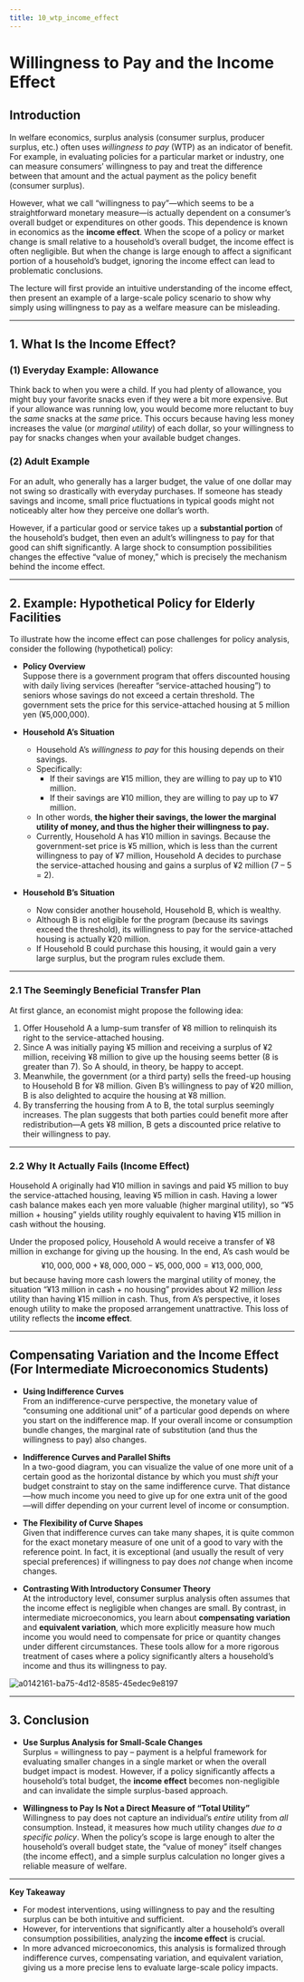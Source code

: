 ```yaml
---
title: 10_wtp_income_effect
---
```


# Willingness to Pay and the Income Effect

## Introduction
In welfare economics, surplus analysis (consumer surplus, producer surplus, etc.) often uses *willingness to pay* (WTP) as an indicator of benefit. For example, in evaluating policies for a particular market or industry, one can measure consumers’ willingness to pay and treat the difference between that amount and the actual payment as the policy benefit (consumer surplus).

However, what we call “willingness to pay”—which seems to be a straightforward monetary measure—is actually dependent on a consumer’s overall budget or expenditures on other goods. This dependence is known in economics as the **income effect**. When the scope of a policy or market change is small relative to a household’s overall budget, the income effect is often negligible. But when the change is large enough to affect a significant portion of a household’s budget, ignoring the income effect can lead to problematic conclusions.

The lecture will first provide an intuitive understanding of the income effect, then present an example of a large-scale policy scenario to show why simply using willingness to pay as a welfare measure can be misleading.

---

## 1. What Is the Income Effect?

### (1) Everyday Example: Allowance
Think back to when you were a child. If you had plenty of allowance, you might buy your favorite snacks even if they were a bit more expensive. But if your allowance was running low, you would become more reluctant to buy the *same* snacks at the *same* price. This occurs because having less money increases the value (or *marginal utility*) of each dollar, so your willingness to pay for snacks changes when your available budget changes.

### (2) Adult Example
For an adult, who generally has a larger budget, the value of one dollar may not swing so drastically with everyday purchases. If someone has steady savings and income, small price fluctuations in typical goods might not noticeably alter how they perceive one dollar’s worth.

However, if a particular good or service takes up a **substantial portion** of the household’s budget, then even an adult’s willingness to pay for that good can shift significantly. A large shock to consumption possibilities changes the effective “value of money,” which is precisely the mechanism behind the income effect.

---

## 2. Example: Hypothetical Policy for Elderly Facilities
To illustrate how the income effect can pose challenges for policy analysis, consider the following (hypothetical) policy:

- **Policy Overview**  
  Suppose there is a government program that offers discounted housing with daily living services (hereafter “service-attached housing”) to seniors whose savings do not exceed a certain threshold. The government sets the price for this service-attached housing at 5 million yen (¥5,000,000).

- **Household A’s Situation**  
  - Household A’s *willingness to pay* for this housing depends on their savings.  
  - Specifically:  
    - If their savings are ¥15 million, they are willing to pay up to ¥10 million.  
    - If their savings are ¥10 million, they are willing to pay up to ¥7 million.  
  - In other words, **the higher their savings, the lower the marginal utility of money, and thus the higher their willingness to pay.**  
  - Currently, Household A has ¥10 million in savings. Because the government-set price is ¥5 million, which is less than the current willingness to pay of ¥7 million, Household A decides to purchase the service-attached housing and gains a surplus of ¥2 million (7 – 5 = 2).

- **Household B’s Situation**  
  - Now consider another household, Household B, which is wealthy.  
  - Although B is not eligible for the program (because its savings exceed the threshold), its willingness to pay for the service-attached housing is actually ¥20 million.  
  - If Household B could purchase this housing, it would gain a very large surplus, but the program rules exclude them.

---

### 2.1 The Seemingly Beneficial Transfer Plan
At first glance, an economist might propose the following idea:

1. Offer Household A a lump-sum transfer of ¥8 million to relinquish its right to the service-attached housing.  
2. Since A was initially paying ¥5 million and receiving a surplus of ¥2 million, receiving ¥8 million to give up the housing seems better (8 is greater than 7). So A should, in theory, be happy to accept.  
3. Meanwhile, the government (or a third party) sells the freed-up housing to Household B for ¥8 million. Given B’s willingness to pay of ¥20 million, B is also delighted to acquire the housing at ¥8 million.  
4. By transferring the housing from A to B, the total surplus seemingly increases. The plan suggests that both parties could benefit more after redistribution—A gets ¥8 million, B gets a discounted price relative to their willingness to pay.

---

### 2.2 Why It Actually Fails (Income Effect)
Household A originally had ¥10 million in savings and paid ¥5 million to buy the service-attached housing, leaving ¥5 million in cash. Having a lower cash balance makes each yen more valuable (higher marginal utility), so “¥5 million + housing” yields utility roughly equivalent to having ¥15 million in cash without the housing.

Under the proposed policy, Household A would receive a transfer of ¥8 million in exchange for giving up the housing. In the end, A’s cash would be
$$
¥10{,}000{,}000 + ¥8{,}000{,}000 - ¥5{,}000{,}000 = ¥13{,}000{,}000,
$$
but because having more cash lowers the marginal utility of money, the situation “¥13 million in cash + no housing” provides about ¥2 million *less* utility than having ¥15 million in cash. Thus, from A’s perspective, it loses enough utility to make the proposed arrangement unattractive. This loss of utility reflects the **income effect**.

---

## Compensating Variation and the Income Effect (For Intermediate Microeconomics Students)

- **Using Indifference Curves**  
  From an indifference-curve perspective, the monetary value of “consuming one additional unit” of a particular good depends on where you start on the indifference map. If your overall income or consumption bundle changes, the marginal rate of substitution (and thus the willingness to pay) also changes.

- **Indifference Curves and Parallel Shifts**  
  In a two-good diagram, you can visualize the value of one more unit of a certain good as the horizontal distance by which you must *shift* your budget constraint to stay on the same indifference curve. That distance—how much income you need to give up for one extra unit of the good—will differ depending on your current level of income or consumption.

- **The Flexibility of Curve Shapes**  
  Given that indifference curves can take many shapes, it is quite common for the exact monetary measure of one unit of a good to vary with the reference point. In fact, it is exceptional (and usually the result of very special preferences) if willingness to pay does *not* change when income changes.

- **Contrasting With Introductory Consumer Theory**  
  At the introductory level, consumer surplus analysis often assumes that the income effect is negligible when changes are small. By contrast, in intermediate microeconomics, you learn about **compensating variation** and **equivalent variation**, which more explicitly measure how much income you would need to compensate for price or quantity changes under different circumstances. These tools allow for a more rigorous treatment of cases where a policy significantly alters a household’s income and thus its willingness to pay.

![a0142161-ba75-4d12-8585-45edec9e8197](https://hackmd.io/_uploads/ryMd7kD3kl.gif)


---

## 3. Conclusion
- **Use Surplus Analysis for Small-Scale Changes**  
  Surplus = willingness to pay – payment is a helpful framework for evaluating smaller changes in a single market or when the overall budget impact is modest. However, if a policy significantly affects a household’s total budget, the **income effect** becomes non-negligible and can invalidate the simple surplus-based approach.

- **Willingness to Pay Is Not a Direct Measure of “Total Utility”**  
  Willingness to pay does not capture an individual’s *entire* utility from *all* consumption. Instead, it measures how much utility changes *due to a specific policy*. When the policy’s scope is large enough to alter the household’s overall budget state, the “value of money” itself changes (the income effect), and a simple surplus calculation no longer gives a reliable measure of welfare.

---

**Key Takeaway**  
- For modest interventions, using willingness to pay and the resulting surplus can be both intuitive and sufficient.  
- However, for interventions that significantly alter a household’s overall consumption possibilities, analyzing the **income effect** is crucial.  
- In more advanced microeconomics, this analysis is formalized through indifference curves, compensating variation, and equivalent variation, giving us a more precise lens to evaluate large-scale policy impacts.